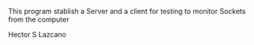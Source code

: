 This program stablish a Server and a client for testing to monitor Sockets from the computer

Hector S Lazcano